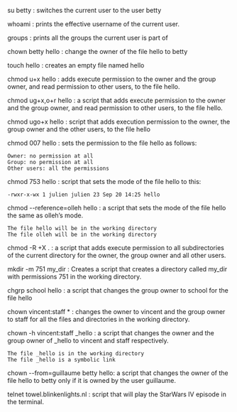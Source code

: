 su betty : switches the current user to the user betty

whoami   : prints the effective username of the current user.

groups   : prints all the groups the current user is part of

chown betty hello : change the owner of the file hello to betty

touch hello : creates an empty file named hello

chmod u+x hello  : adds execute permission to the owner and the group owner, and read permission to other users, to the file hello.

chmod ug+x,o+r hello  : a script that adds execute permission to the owner and the group owner, and read permission to other users, to the file hello.

chmod ugo+x hello :  script that adds execution permission to the owner, the group owner and the other users, to the file hello

chmod 007  hello : sets the permission to the file hello as follows:

    Owner: no permission at all
    Group: no permission at all
    Other users: all the permissions

chmod 753 hello : script that sets the mode of the file hello to this:

    -rwxr-x-wx 1 julien julien 23 Sep 20 14:25 hello

chmod --reference=olleh hello : a script that sets the mode of the file hello the same as olleh’s mode.

    The file hello will be in the working directory
    The file olleh will be in the working directory

chmod -R +X . : a script that adds execute permission to all subdirectories of the current directory for the owner, the group owner and all other users.

mkdir -m 751 my_dir : Creates a script that creates a directory called my_dir with permissions 751 in the working directory.   

chgrp school hello : a script that changes the group owner to school for the file hello

chown vincent:staff *  : changes the owner to vincent and the group owner to staff for all the files and directories in the working directory.

chown -h  vincent:staff _hello :  a script that changes the owner and the group owner of _hello to vincent and staff respectively.

    The file _hello is in the working directory
    The file _hello is a symbolic link

chown --from=guillaume betty hello: a script that changes the owner of the file hello to betty only if it is owned by the user guillaume.

telnet towel.blinkenlights.nl : script that will play the StarWars IV episode in the terminal.

